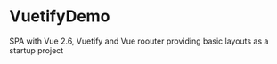 # VuetifyDemo
SPA with Vue 2.6, Vuetify and Vue roouter providing basic layouts as a startup project
